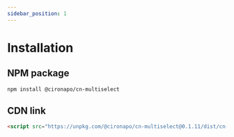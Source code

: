 ```yaml
---
sidebar_position: 1
---
```


# Installation

## NPM package

```bash
npm install @cironapo/cn-multiselect
```

## CDN link

```html
<script src="https://unpkg.com/@cironapo/cn-multiselect@0.1.11/dist/cn-multiselect/cn-multiselect.esm.js" type="module"></script>
```
